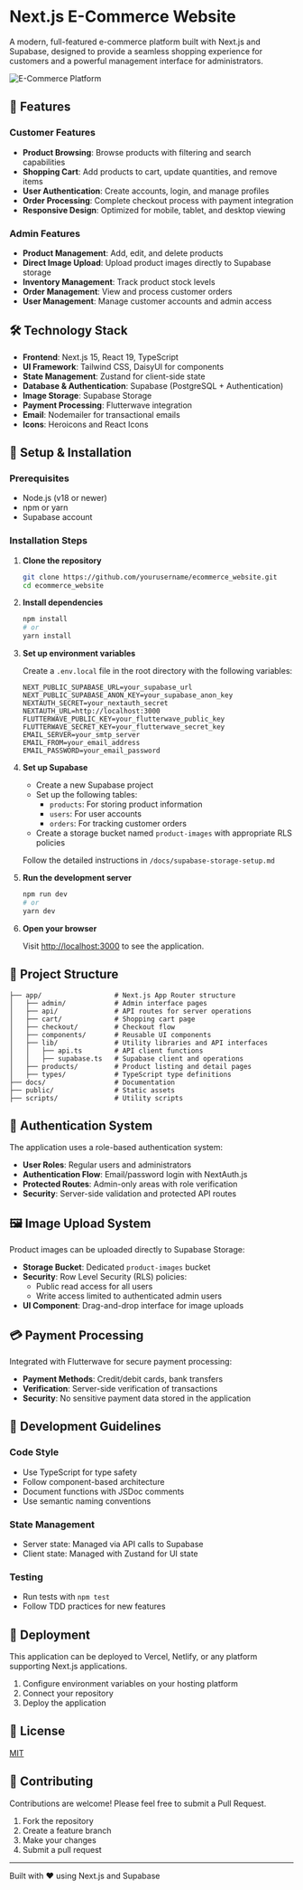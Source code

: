 # Next.js E-Commerce Website

A modern, full-featured e-commerce platform built with Next.js and Supabase, designed to provide a seamless shopping experience for customers and a powerful management interface for administrators.

![E-Commerce Platform](https://example.com/screenshot.png) <!-- Replace with actual screenshot -->

## 🚀 Features

### Customer Features
- **Product Browsing**: Browse products with filtering and search capabilities
- **Shopping Cart**: Add products to cart, update quantities, and remove items
- **User Authentication**: Create accounts, login, and manage profiles
- **Order Processing**: Complete checkout process with payment integration
- **Responsive Design**: Optimized for mobile, tablet, and desktop viewing

### Admin Features
- **Product Management**: Add, edit, and delete products
- **Direct Image Upload**: Upload product images directly to Supabase storage
- **Inventory Management**: Track product stock levels
- **Order Management**: View and process customer orders
- **User Management**: Manage customer accounts and admin access

## 🛠️ Technology Stack

- **Frontend**: Next.js 15, React 19, TypeScript
- **UI Framework**: Tailwind CSS, DaisyUI for components
- **State Management**: Zustand for client-side state
- **Database & Authentication**: Supabase (PostgreSQL + Authentication)
- **Image Storage**: Supabase Storage
- **Payment Processing**: Flutterwave integration
- **Email**: Nodemailer for transactional emails
- **Icons**: Heroicons and React Icons

## 🔧 Setup & Installation

### Prerequisites
- Node.js (v18 or newer)
- npm or yarn
- Supabase account

### Installation Steps

1. **Clone the repository**
   ```bash
   git clone https://github.com/yourusername/ecommerce_website.git
   cd ecommerce_website
   ```

2. **Install dependencies**
   ```bash
   npm install
   # or
   yarn install
   ```

3. **Set up environment variables**
   
   Create a `.env.local` file in the root directory with the following variables:
   ```
   NEXT_PUBLIC_SUPABASE_URL=your_supabase_url
   NEXT_PUBLIC_SUPABASE_ANON_KEY=your_supabase_anon_key
   NEXTAUTH_SECRET=your_nextauth_secret
   NEXTAUTH_URL=http://localhost:3000
   FLUTTERWAVE_PUBLIC_KEY=your_flutterwave_public_key
   FLUTTERWAVE_SECRET_KEY=your_flutterwave_secret_key
   EMAIL_SERVER=your_smtp_server
   EMAIL_FROM=your_email_address
   EMAIL_PASSWORD=your_email_password
   ```

4. **Set up Supabase**
   - Create a new Supabase project
   - Set up the following tables:
     - `products`: For storing product information
     - `users`: For user accounts
     - `orders`: For tracking customer orders
   - Create a storage bucket named `product-images` with appropriate RLS policies
   
   Follow the detailed instructions in `/docs/supabase-storage-setup.md`

5. **Run the development server**
   ```bash
   npm run dev
   # or
   yarn dev
   ```

6. **Open your browser**
   
   Visit [http://localhost:3000](http://localhost:3000) to see the application.

## 📁 Project Structure

```
├── app/                  # Next.js App Router structure
│   ├── admin/            # Admin interface pages
│   ├── api/              # API routes for server operations
│   ├── cart/             # Shopping cart page
│   ├── checkout/         # Checkout flow
│   ├── components/       # Reusable UI components
│   ├── lib/              # Utility libraries and API interfaces
│   │   ├── api.ts        # API client functions
│   │   ├── supabase.ts   # Supabase client and operations
│   ├── products/         # Product listing and detail pages
│   ├── types/            # TypeScript type definitions
├── docs/                 # Documentation
├── public/               # Static assets
├── scripts/              # Utility scripts
```

## 🔐 Authentication System

The application uses a role-based authentication system:

- **User Roles**: Regular users and administrators
- **Authentication Flow**: Email/password login with NextAuth.js
- **Protected Routes**: Admin-only areas with role verification
- **Security**: Server-side validation and protected API routes

## 🖼️ Image Upload System

Product images can be uploaded directly to Supabase Storage:

- **Storage Bucket**: Dedicated `product-images` bucket
- **Security**: Row Level Security (RLS) policies:
  - Public read access for all users
  - Write access limited to authenticated admin users
- **UI Component**: Drag-and-drop interface for image uploads

## 💳 Payment Processing

Integrated with Flutterwave for secure payment processing:

- **Payment Methods**: Credit/debit cards, bank transfers
- **Verification**: Server-side verification of transactions
- **Security**: No sensitive payment data stored in the application

## 📝 Development Guidelines

### Code Style
- Use TypeScript for type safety
- Follow component-based architecture
- Document functions with JSDoc comments
- Use semantic naming conventions

### State Management
- Server state: Managed via API calls to Supabase
- Client state: Managed with Zustand for UI state

### Testing
- Run tests with `npm test`
- Follow TDD practices for new features

## 🚀 Deployment

This application can be deployed to Vercel, Netlify, or any platform supporting Next.js applications.

1. Configure environment variables on your hosting platform
2. Connect your repository
3. Deploy the application

## 📄 License

[MIT](LICENSE)

## 👥 Contributing

Contributions are welcome! Please feel free to submit a Pull Request.

1. Fork the repository
2. Create a feature branch
3. Make your changes
4. Submit a pull request

---

Built with ❤️ using Next.js and Supabase
